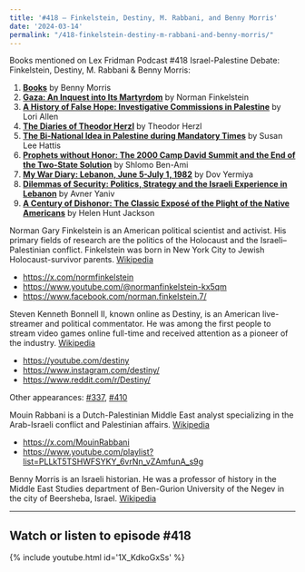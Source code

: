 ```yaml
---
title: '#418 – Finkelstein, Destiny, M. Rabbani, and Benny Morris'
date: '2024-03-14'
permalink: "/418-finkelstein-destiny-m-rabbani-and-benny-morris/"
---
```


Books mentioned on Lex Fridman Podcast #418 Israel-Palestine Debate: Finkelstein, Destiny, M. Rabbani & Benny Morris:

1. <b><a href="https://amzn.to/43kLet3" target="_blank" rel="sponsored noopener noreferrer">Books</a></b> by Benny Morris
2. <b><a href="https://amzn.to/4a0QtR3" target="_blank" rel="sponsored noopener noreferrer">Gaza: An Inquest into Its Martyrdom</a></b> by Norman Finkelstein
3. <b><a href="https://amzn.to/495Nky6" target="_blank" rel="sponsored noopener noreferrer">A History of False Hope: Investigative Commissions in Palestine</a></b> by Lori Allen
4. <b><a href="https://amzn.to/3IJaa3V" target="_blank" rel="sponsored noopener noreferrer">The Diaries of Theodor Herzl</a></b> by Theodor Herzl
5. <b><a href="https://books.google.rs/books/about/The_Bi_national_Idea_in_Palestine_During.html?id=O4htAAAAMAAJ&redir_esc=y" target="_blank">The Bi-National Idea in Palestine during Mandatory Times</a></b> by Susan Lee Hattis
6. <b><a href="https://amzn.to/492NqXp" target="_blank" rel="sponsored noopener noreferrer">Prophets without Honor: The 2000 Camp David Summit and the End of the Two-State Solution</a></b> by Shlomo Ben-Ami
7. <b><a href="https://amzn.to/3wRYCIP" target="_blank" rel="sponsored noopener noreferrer">My War Diary: Lebanon, June 5-July 1, 1982</a></b> by Dov Yermiya 
8. <b><a href="https://amzn.to/3v7PNu9" target="_blank" rel="sponsored noopener noreferrer">Dilemmas of Security: Politics, Strategy and the Israeli Experience in Lebanon</a></b> by Avner Yaniv
9. <b><a href="https://amzn.to/3PtEQK9" target="_blank" rel="sponsored noopener noreferrer">A Century of Dishonor: The Classic Exposé of the Plight of the Native Americans</a></b> by Helen Hunt Jackson

<!--more-->

Norman Gary Finkelstein is an American political scientist and activist. His primary fields of research are the politics of the Holocaust and the Israeli–Palestinian conflict. Finkelstein was born in New York City to Jewish Holocaust-survivor parents. <a href="https://en.wikipedia.org/wiki/Norman_Finkelstein" target="_blank">Wikipedia</a>

- <a href="https://x.com/normfinkelstein" target="_blank">https://x.com/normfinkelstein</a>
- <a href="https://www.youtube.com/@normanfinkelstein-kx5qm" target="_blank">https://www.youtube.com/@normanfinkelstein-kx5qm</a>
- <a href="https://www.facebook.com/norman.finkelstein.7/" target="_blank">https://www.facebook.com/norman.finkelstein.7/</a>

Steven Kenneth Bonnell II, known online as Destiny, is an American live-streamer and political commentator. He was among the first people to stream video games online full-time and received attention as a pioneer of the industry. <a href="https://en.wikipedia.org/wiki/Destiny_(streamer)" target="_blank">Wikipedia</a>

- <a href="https://youtube.com/destiny" target="_blank">https://youtube.com/destiny</a>
- <a href="https://www.instagram.com/destiny/" target="_blank">https://www.instagram.com/destiny/</a>
- <a href="https://www.reddit.com/r/Destiny/" target="_blank">https://www.reddit.com/r/Destiny/</a>

Other appearances: [\#337](/337-destiny/), [\#410](/410-ben-shapiro-and-destiny/)

Mouin Rabbani is a Dutch-Palestinian Middle East analyst specializing in the Arab-Israeli conflict and Palestinian affairs. <a href="https://en.wikipedia.org/wiki/Mouin_Rabbani" target="_blank">Wikipedia</a>

- <a href="https://x.com/MouinRabbani" target="_blank">https://x.com/MouinRabbani</a>
- <a href="https://www.youtube.com/playlist?list=PLLkT5TSHWFSYKY_6vrNn_vZAmfunA_s9g" target="_blank">https://www.youtube.com/playlist?list=PLLkT5TSHWFSYKY_6vrNn_vZAmfunA_s9g</a>

Benny Morris is an Israeli historian. He was a professor of history in the Middle East Studies department of Ben-Gurion University of the Negev in the city of Beersheba, Israel. <a href="https://en.wikipedia.org/wiki/Benny_Morris" target="_blank">Wikipedia</a>

- - - - - -

## Watch or listen to episode #418

{% include youtube.html id='1X_KdkoGxSs' %}
